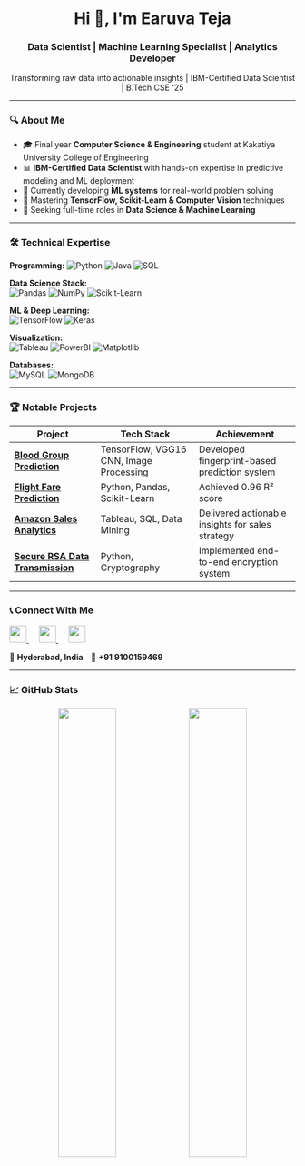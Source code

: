 <h1 align="center">Hi 👋, I'm Earuva Teja</h1>
<h3 align="center">Data Scientist | Machine Learning Specialist | Analytics Developer</h3>

<p align="center">
  Transforming raw data into actionable insights | IBM-Certified Data Scientist | B.Tech CSE '25
</p>

---

### 🔍 About Me
- 🎓 Final year **Computer Science & Engineering** student at Kakatiya University College of Engineering
- 📊 **IBM-Certified Data Scientist** with hands-on expertise in predictive modeling and ML deployment
- 🔭 Currently developing **ML systems** for real-world problem solving
- 🌱 Mastering **TensorFlow, Scikit-Learn & Computer Vision** techniques
- 🚀 Seeking full-time roles in **Data Science & Machine Learning**

---

### 🛠️ Technical Expertise
**Programming:** 
![Python](https://img.shields.io/badge/Python-Expert-informational?logo=python&logoColor=yellow)
![Java](https://img.shields.io/badge/Java-Intermediate-blue?logo=java)
![SQL](https://img.shields.io/badge/SQL-Advanced-blue?logo=mysql)

**Data Science Stack:**  
![Pandas](https://img.shields.io/badge/Pandas-Expert-informational?logo=pandas&logoColor=150458)
![NumPy](https://img.shields.io/badge/NumPy-Advanced-blue?logo=numpy)
![Scikit-Learn](https://img.shields.io/badge/ScikitLearn-Advanced-blue?logo=scikitlearn)

**ML & Deep Learning:**  
![TensorFlow](https://img.shields.io/badge/TensorFlow-Intermediate-orange?logo=tensorflow)
![Keras](https://img.shields.io/badge/Keras-Intermediate-red?logo=keras)

**Visualization:**  
![Tableau](https://img.shields.io/badge/Tableau-Advanced-blue?logo=tableau)
![PowerBI](https://img.shields.io/badge/Power_BI-Intermediate-yellow?logo=powerbi)
![Matplotlib](https://img.shields.io/badge/Matplotlib-Advanced-blue?logo=python)

**Databases:**  
![MySQL](https://img.shields.io/badge/MySQL-Advanced-blue?logo=mysql)
![MongoDB](https://img.shields.io/badge/MongoDB-Intermediate-green?logo=mongodb)

---

### 🏆 Notable Projects
| Project | Tech Stack | Achievement |
|---------|------------|-------------|
| **[Blood Group Prediction](https://github.com/EaruvaTeja/)** | TensorFlow, VGG16 CNN, Image Processing | Developed fingerprint-based prediction system |
| **[Flight Fare Prediction](https://github.com/EaruvaTeja/)** | Python, Pandas, Scikit-Learn | Achieved 0.96 R² score |
| **[Amazon Sales Analytics](https://github.com/EaruvaTeja/)** | Tableau, SQL, Data Mining | Delivered actionable insights for sales strategy |
| **[Secure RSA Data Transmission](https://github.com/EaruvaTeja/)** | Python, Cryptography | Implemented end-to-end encryption system |

---

### 📞 Connect With Me
<p align="left">
  <a href="https://linkedin.com/in/earuva-teja-5b5146298/">
    <img src="https://img.shields.io/badge/LinkedIn-0077B5?logo=linkedin&logoColor=white" height="30">
  </a> 
  <a href="mailto:earuvateja@gmail.com">
    <img src="https://img.shields.io/badge/Gmail-D14836?logo=gmail&logoColor=white" height="30">
  </a> 
  <a href="https://earuvateja-resume.tiiny.site">
    <img src="https://img.shields.io/badge/Resume-4285F4?logo=googledrive&logoColor=white" height="30">
  </a>
</p>

📍 **Hyderabad, India** 📱 **+91 9100159469**

---

### 📈 GitHub Stats  
<p align="center">
  <img src="https://github-readme-stats.vercel.app/api?username=EaruvaTeja&show_icons=true&theme=merko" width="45%">
  <img src="https://github-readme-stats.vercel.app/api/top-langs/?username=EaruvaTeja&layout=compact&theme=merko" width="45%">
</p>
